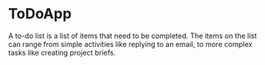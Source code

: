 # ToDoApp
A to-do list is a list of items that need to be completed. The items on the list can range from simple activities like replying to an email, to more complex tasks like creating project briefs. 

